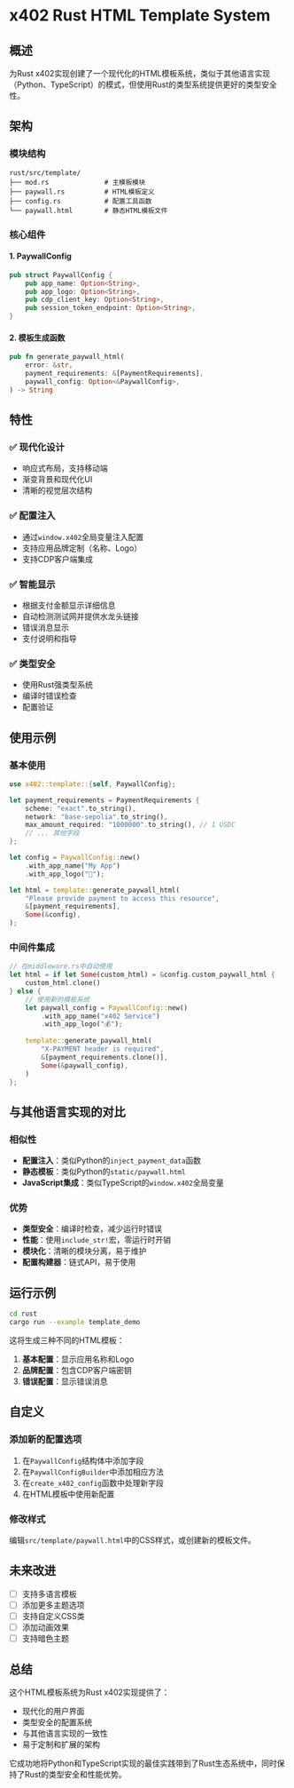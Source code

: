 # x402 Rust HTML Template System

## 概述

为Rust x402实现创建了一个现代化的HTML模板系统，类似于其他语言实现（Python、TypeScript）的模式，但使用Rust的类型系统提供更好的类型安全性。

## 架构

### 模块结构
```
rust/src/template/
├── mod.rs              # 主模板模块
├── paywall.rs          # HTML模板定义
├── config.rs           # 配置工具函数
└── paywall.html        # 静态HTML模板文件
```

### 核心组件

#### 1. PaywallConfig
```rust
pub struct PaywallConfig {
    pub app_name: Option<String>,
    pub app_logo: Option<String>,
    pub cdp_client_key: Option<String>,
    pub session_token_endpoint: Option<String>,
}
```

#### 2. 模板生成函数
```rust
pub fn generate_paywall_html(
    error: &str,
    payment_requirements: &[PaymentRequirements],
    paywall_config: Option<&PaywallConfig>,
) -> String
```

## 特性

### ✅ 现代化设计
- 响应式布局，支持移动端
- 渐变背景和现代化UI
- 清晰的视觉层次结构

### ✅ 配置注入
- 通过`window.x402`全局变量注入配置
- 支持应用品牌定制（名称、Logo）
- 支持CDP客户端集成

### ✅ 智能显示
- 根据支付金额显示详细信息
- 自动检测测试网并提供水龙头链接
- 错误消息显示
- 支付说明和指导

### ✅ 类型安全
- 使用Rust强类型系统
- 编译时错误检查
- 配置验证

## 使用示例

### 基本使用
```rust
use x402::template::{self, PaywallConfig};

let payment_requirements = PaymentRequirements {
    scheme: "exact".to_string(),
    network: "base-sepolia".to_string(),
    max_amount_required: "1000000".to_string(), // 1 USDC
    // ... 其他字段
};

let config = PaywallConfig::new()
    .with_app_name("My App")
    .with_app_logo("🚀");

let html = template::generate_paywall_html(
    "Please provide payment to access this resource",
    &[payment_requirements],
    Some(&config),
);
```

### 中间件集成
```rust
// 在middleware.rs中自动使用
let html = if let Some(custom_html) = &config.custom_paywall_html {
    custom_html.clone()
} else {
    // 使用新的模板系统
    let paywall_config = PaywallConfig::new()
        .with_app_name("x402 Service")
        .with_app_logo("💰");
    
    template::generate_paywall_html(
        "X-PAYMENT header is required",
        &[payment_requirements.clone()],
        Some(&paywall_config),
    )
};
```

## 与其他语言实现的对比

### 相似性
- **配置注入**：类似Python的`inject_payment_data`函数
- **静态模板**：类似Python的`static/paywall.html`
- **JavaScript集成**：类似TypeScript的`window.x402`全局变量

### 优势
- **类型安全**：编译时检查，减少运行时错误
- **性能**：使用`include_str!`宏，零运行时开销
- **模块化**：清晰的模块分离，易于维护
- **配置构建器**：链式API，易于使用

## 运行示例

```bash
cd rust
cargo run --example template_demo
```

这将生成三种不同的HTML模板：
1. **基本配置**：显示应用名称和Logo
2. **品牌配置**：包含CDP客户端密钥
3. **错误配置**：显示错误消息

## 自定义

### 添加新的配置选项
1. 在`PaywallConfig`结构体中添加字段
2. 在`PaywallConfigBuilder`中添加相应方法
3. 在`create_x402_config`函数中处理新字段
4. 在HTML模板中使用新配置

### 修改样式
编辑`src/template/paywall.html`中的CSS样式，或创建新的模板文件。

## 未来改进

- [ ] 支持多语言模板
- [ ] 添加更多主题选项
- [ ] 支持自定义CSS类
- [ ] 添加动画效果
- [ ] 支持暗色主题

## 总结

这个HTML模板系统为Rust x402实现提供了：
- 现代化的用户界面
- 类型安全的配置系统
- 与其他语言实现的一致性
- 易于定制和扩展的架构

它成功地将Python和TypeScript实现的最佳实践带到了Rust生态系统中，同时保持了Rust的类型安全和性能优势。
